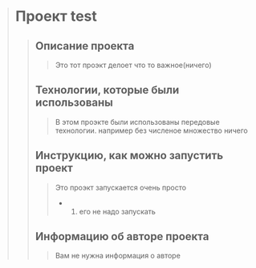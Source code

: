 ># Проект test
>>## Описание проекта
>>>Это тот проэкт делоет что то важное(ничего)
>>## Технологии, которые были использованы
>>>В этом проэкте были использованы передовые технологии. например без численое множество ничего  
>>## Инструкцию, как можно запустить проект
>>>Это проэкт запускается очень просто
>>>- 1. его не надо запускать 
>>## Информацию об авторе проекта
>>>Вам не нужна информация о авторе 